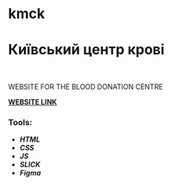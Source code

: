 # kmck<h1>Київський центр крові</h1>
<br>
<p>WEBSITE FOR THE BLOOD DONATION CENTRE</p>
<a href="https://alinaharakh.github.io/kmck/"><strong>WEBSITE LINK</strong></a>
<br>
<h3>Tools:</h3>
<ul>
  <li>
    <em>
      <strong>HTML</strong>
    </em>
  </li>
    <li>
    <em>
      <strong>CSS</strong>
    </em>
  </li>
    <li>
    <em>
      <strong>JS</strong>
    </em>
  </li>
  <li>
    <em>
      <strong>SLICK</strong>
    </em>
  </li>
    <li>
    <em>
      <strong>Figma</strong>
    </em>
  </li>
</ul>
<br>
<!-- <img src="https://github.com/AlinaHarakh/public-images/raw/main/storm.jpg"> -->
